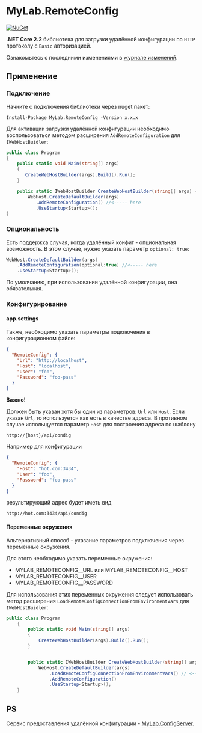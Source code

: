 # MyLab.RemoteConfig

[![NuGet](https://img.shields.io/nuget/v/MyLab.RemoteConfig.svg)](https://www.nuget.org/packages/MyLab.RemoteConfig/)

**.NET Core 2.2** библиотека для загрузки удалённой конфигурации по `HTTP` протоколу с `Basic` авторизацией.

Ознакомьтесь с последними изменениями в [журнале изменений](/changelog.md).

## Применение

### Подключение

Начните с подключения библиотеки через nuget пакет:

```
Install-Package MyLab.RemoteConfig -Version x.x.x
```

Для активации загрузки удалённой конфигурации необходимо воспользоваться методом расширения `AddRemoteConfiguration` для `IWebHostBuidler`:

```C#
public class Program
{
    public static void Main(string[] args)
    {
       CreateWebHostBuilder(args).Build().Run();
    }

    public static IWebHostBuilder CreateWebHostBuilder(string[] args) =>
        WebHost.CreateDefaultBuilder(args)
           .AddRemoteConfiguration() //<----- here
           .UseStartup<Startup>();
}
```

### Опциональность

Есть поддержка случая, когда удалённый конфиг - опциональная возможность. В этом случае, нужно указать параметр `optional: true`:

```C#
WebHost.CreateDefaultBuilder(args)
    .AddRemoteConfiguration(optional:true) //<----- here
    .UseStartup<Startup>();
```

По умолчанию, при использовании удалённой конфигурации, она обязательная.

### Конфигурирование

#### app.settings

Также, необходимо указать параметры подключения в конфигурационном файле:

```json
{
  "RemoteConfig": {
    "Url": "http://localhost",
    "Host": "localhost",
    "User": "foo",
    "Password": "foo-pass"
  }
}
```

**Важно!**

Должен быть указан хотя бы один из параметров: `Url` или `Host`. Если указан `Url`, то используется как есть в качестве адреса. В противном случае испольщуется параметр `Host` для построения адреса по шаблону 

```
http://{host}/api/condig
```

Например для конфигурации

```json
{
  "RemoteConfig": {
    "Host": "hot.com:3434",
    "User": "foo",
    "Password": "foo-pass"
  }
}
```

результирующий адрес будет иметь вид

```
http://hot.com:3434/api/condig
```


#### Переменные окружения

Альтернативный способ - указание параметров подключения через переменные окружения.

Для этого необходимо указать переменные окружения:

* MYLAB_REMOTECONFIG\__URL или  MYLAB_REMOTECONFIG__HOST
* MYLAB_REMOTECONFIG__USER
* MYLAB_REMOTECONFIG__PASSWORD

Для использования этих переменных окружения следует использовать метод расширения `LoadRemoteConfigConnectionFromEnvironmentVars` для `IWebHostBuidler`:

```C#
public class Program
    {
        public static void Main(string[] args)
        {
            CreateWebHostBuilder(args).Build().Run();
        }
```
```C#

        public static IWebHostBuilder CreateWebHostBuilder(string[] args) =>
            WebHost.CreateDefaultBuilder(args)
                .LoadRemoteConfigConnectionFromEnvironmentVars() // <-- here
                .AddRemoteConfiguration()
                .UseStartup<Startup>();
    }
```

## PS

Сервис предоставления удалённой конфигурации - [MyLab.ConfigServer](https://github.com/ozzy-ext-mylab/config-server).